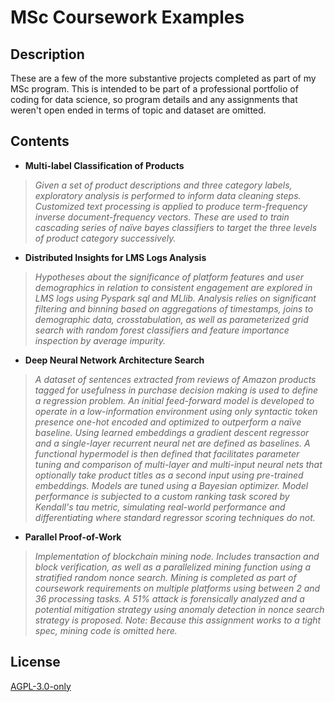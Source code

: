 # MSc Coursework Examples

## Description

These are a few of the more substantive projects completed as part of my MSc program. This is intended to be part of a professional portfolio of coding for data science, so program details and any assignments that weren't open ended in terms of topic and dataset are omitted.

## Contents

+ **Multi-label Classification of Products**

> *Given a set of product descriptions and three category labels, exploratory analysis is performed to inform data cleaning steps. Customized text processing is applied to produce term-frequency inverse document-frequency vectors. These are used to train cascading series of naïve bayes classifiers to target the three levels of product category successively.*

+ **Distributed Insights for LMS Logs Analysis**

> *Hypotheses about the significance of platform features and user demographics in relation to consistent engagement are explored in LMS logs using Pyspark sql and MLlib. Analysis relies on significant filtering and binning based on aggregations of timestamps, joins to demographic data, crosstabulation, as well as parameterized grid search with random forest classifiers and feature importance inspection by average impurity.*

+ **Deep Neural Network Architecture Search**

> *A dataset of sentences extracted from reviews of Amazon products tagged for usefulness in purchase decision making is used to define a regression problem. An initial feed-forward model is developed to operate in a low-information environment using only syntactic token presence one-hot encoded and optimized to outperform a naïve baseline. Using learned embeddings a gradient descent regressor and a single-layer recurrent neural net are defined as baselines. A functional hypermodel is then defined that facilitates parameter tuning and comparison of multi-layer and multi-input neural nets that optionally take product titles as a second input using pre-trained embeddings. Models are tuned using a Bayesian optimizer. Model performance is subjected to a custom ranking task scored by Kendall's tau metric, simulating real-world performance and differentiating where standard regressor scoring techniques do not.*

+ **Parallel Proof-of-Work**

> *Implementation of blockchain mining node. Includes transaction and block verification, as well as a parallelized mining function using a stratified random nonce search. Mining is completed as part of coursework requirements on multiple platforms using between 2 and 36 processing tasks. A 51% attack is forensically analyzed and a potential mitigation strategy using anomaly detection in nonce search strategy is proposed. Note: Because this assignment works to a tight spec, mining code is omitted here.*

## License

[AGPL-3.0-only](https://choosealicense.com/licenses/agpl-3.0/#)